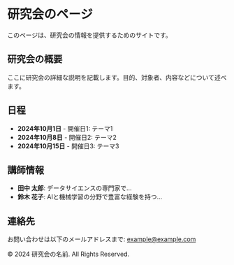 # 研究会のページ

このページは、研究会の情報を提供するためのサイトです。

## 研究会の概要

ここに研究会の詳細な説明を記載します。目的、対象者、内容などについて述べます。

## 日程

- **2024年10月1日** - 開催日1: テーマ1
- **2024年10月8日** - 開催日2: テーマ2
- **2024年10月15日** - 開催日3: テーマ3

## 講師情報

- **田中 太郎**: データサイエンスの専門家で…
- **鈴木 花子**: AIと機械学習の分野で豊富な経験を持つ…

## 連絡先

お問い合わせは以下のメールアドレスまで: [example@example.com](mailto:example@example.com)

&copy; 2024 研究会の名前. All Rights Reserved.
